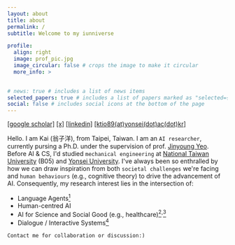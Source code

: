 ```yaml
---
layout: about
title: about
permalink: /
subtitle: Welcome to my iunniverse

profile:
  align: right
  image: prof_pic.jpg
  image_circular: false # crops the image to make it circular
  more_info: >
    

# news: true # includes a list of news items
selected_papers: true # includes a list of papers marked as "selected={true}"
social: false # includes social icons at the bottom of the page
---
```

[[google scholar]](https://scholar.google.com/citations?user=xF6qLHsAAAAJ&hl=en)  [[x]](https://x.com/kaiiunnong)  [[linkedin]](https://www.linkedin.com/in/ktio89/) [[​ktio89(at)yonsei(dot)ac(dot)kr]](https://ktio89.github.io/)

Hello. I am Kai (翁子洋), from Taipei, Taiwan. I am an `AI researcher`, currently pursing a Ph.D. under the supervision of prof. [Jinyoung Yeo](https://jinyeo.weebly.com/). ​​Before AI & CS, I'd studied `mechanical engineering` at [National Taiwan University](https://www.ntu.edu.tw/english/about/about.html) (B05) and [Yonsei University](https://www.yonsei.ac.kr/en_sc/index.jsp).
I've always been so enthralled by how we can draw inspiration from both `societal challenges` we're facing and `human behaviours` (e.g., cognitive theory) to drive the advancement of AI. Consequently, my research interest lies in the intersection of:
- Language Agents[<sup>1</sup>](https://arxiv.org/abs/2410.13232)
- Human-centred AI 
- AI for Science and Social Good (e.g., healthcare)[<sup>2</sup>](https://arxiv.org/abs/2312.07399)<sup>,</sup>[<sup>3</sup>](https://iovs.arvojournals.org/article.aspx?articleid=2793342)
- Dialogue / Interactive Systems[<sup>4</sup>](https://arxiv.org/abs/2406.10996)

`Contact me for collaboration or discussion:)`
